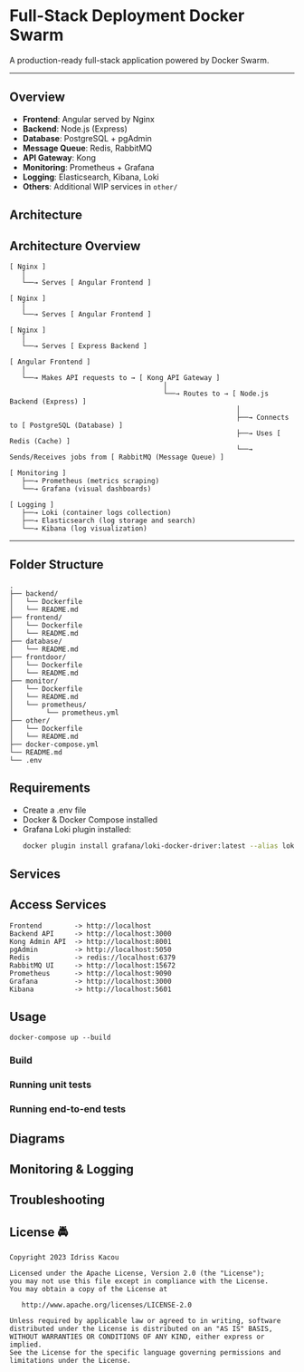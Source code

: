 # Full-Stack Deployment Docker Swarm

A production-ready full-stack application powered by Docker Swarm. 

---

## Overview
- **Frontend**: Angular served by Nginx
- **Backend**: Node.js (Express)
- **Database**: PostgreSQL + pgAdmin
- **Message Queue**: Redis, RabbitMQ
- **API Gateway**: Kong
- **Monitoring**: Prometheus + Grafana
- **Logging**: Elasticsearch, Kibana, Loki
- **Others**: Additional WIP services in `other/`


## Architecture

Architecture Overview
---------------------
``` 
[ Nginx ]
   │
   └──→ Serves [ Angular Frontend ]

[ Nginx ]
   │
   └──→ Serves [ Angular Frontend ]

[ Nginx ]
   │
   └──→ Serves [ Express Backend ]

[ Angular Frontend ]
   │
   └──→ Makes API requests to → [ Kong API Gateway ]
                                      │
                                      └──→ Routes to → [ Node.js Backend (Express) ]
                                                        │
                                                        ├──→ Connects to [ PostgreSQL (Database) ]
                                                        ├──→ Uses [ Redis (Cache) ]
                                                        └──→ Sends/Receives jobs from [ RabbitMQ (Message Queue) ]

[ Monitoring ]
   ├──→ Prometheus (metrics scraping)
   └──→ Grafana (visual dashboards)

[ Logging ]
   ├──→ Loki (container logs collection)
   ├──→ Elasticsearch (log storage and search)
   └──→ Kibana (log visualization)
```
---

Folder Structure
---------------------
```
.
├── backend/
│   └── Dockerfile
│   └── README.md
├── frontend/
│   └── Dockerfile
│   └── README.md
├── database/
│   └── README.md
├── frontdoor/
│   └── Dockerfile
│   └── README.md
├── monitor/
│   └── Dockerfile
│   └── README.md
│   └── prometheus/
│        └── prometheus.yml
├── other/
│   └── Dockerfile
│   └── README.md
├── docker-compose.yml
└── README.md
└── .env
```
## Requirements

- Create a .env file
- Docker & Docker Compose installed
- Grafana Loki plugin installed:
  ```bash
  docker plugin install grafana/loki-docker-driver:latest --alias loki --grant-all-permissions

## Services

Access Services
---------------
```
Frontend        -> http://localhost
Backend API     -> http://localhost:3000
Kong Admin API  -> http://localhost:8001
pgAdmin         -> http://localhost:5050
Redis           -> redis://localhost:6379
RabbitMQ UI     -> http://localhost:15672
Prometheus      -> http://localhost:9090
Grafana         -> http://localhost:3000
Kibana          -> http://localhost:5601
```
## Usage

``` docker-compose up --build ```

### Build

### Running unit tests

### Running end-to-end tests

## Diagrams 

## Monitoring & Logging

## Troubleshooting

## License :oncoming_police_car:
    Copyright 2023 Idriss Kacou

    Licensed under the Apache License, Version 2.0 (the "License");
    you may not use this file except in compliance with the License.
    You may obtain a copy of the License at

       http://www.apache.org/licenses/LICENSE-2.0

    Unless required by applicable law or agreed to in writing, software
    distributed under the License is distributed on an "AS IS" BASIS,
    WITHOUT WARRANTIES OR CONDITIONS OF ANY KIND, either express or implied.
    See the License for the specific language governing permissions and
    limitations under the License.